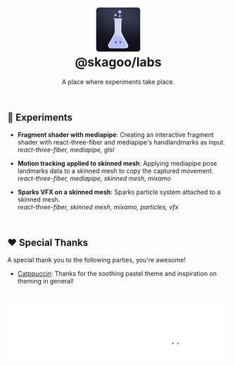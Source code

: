 <!-- header -->
<h1 align="center">
	<img src="https://raw.githubusercontent.com/skagoo/labs/master/assets/logo/rounded/1024x1024.png?sanitize=true" width="100" alt="&#x25B2;" /><br/>
	@skagoo/labs
</h1>

<p align="center">
A place where experiments take place.
</p>

&nbsp;

<!-- end of header -->

## 🧪 Experiments

- **Fragment shader with mediapipe**: Creating an interactive fragment shader with react-three-fiber and mediapipe's handlandmarks as input.  
*react-three-fiber, mediapipe, glsl*

- **Motion tracking applied to skinned mesh**: Applying mediapipe pose landmarks data to a skinned mesh to copy the captured movement.  
*react-three-fiber, mediapipe, skinned mesh, mixamo*

- **Sparks VFX on a skinned mesh**: Sparks particle system attached to a skinned mesh.  
*react-three-fiber, skinned mesh, mixamo, particles, vfx*

&nbsp;

## ❤️ Special Thanks

A special thank you to the following parties, you're awesome!

- [Catppuccin](https://github.com/catppuccin): Thanks for the soothing pastel theme and inspiration on theming in general!

<!-- footer -->

&nbsp;

<p align="center"><img src="https://raw.githubusercontent.com/skagoo/labs/master/assets/footer/footer.svg?sanitize=true" /></p>

<!-- end of footer -->
